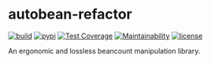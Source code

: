# autobean-refactor
[![build](https://github.com/SEIAROTg/autobean-refactor/actions/workflows/build.yml/badge.svg)](https://github.com/SEIAROTg/autobean-refactor/actions/workflows/build.yml)
[![pypi](https://img.shields.io/pypi/v/autobean-refactor)](https://pypi.org/project/autobean-refactor/)
[![Test Coverage](https://api.codeclimate.com/v1/badges/8acbf50474596bc201ab/test_coverage)](https://codeclimate.com/github/SEIAROTg/autobean-refactor/test_coverage)
[![Maintainability](https://api.codeclimate.com/v1/badges/8acbf50474596bc201ab/maintainability)](https://codeclimate.com/github/SEIAROTg/autobean-refactor/maintainability)
[![license](https://img.shields.io/github/license/SEIAROTg/autobean-refactor.svg)](https://github.com/SEIAROTg/autobean-refactor)

An ergonomic and lossless beancount manipulation library.
